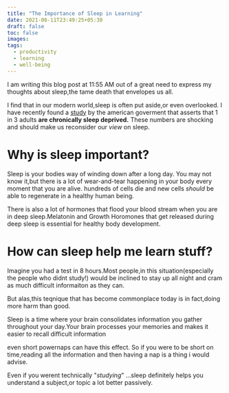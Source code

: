 ```yaml
---
title: "The Importance of Sleep in Learning"
date: 2021-06-11T23:49:25+05:30
draft: false
toc: false
images:
tags: 
  - productivity
  - learning
  - well-being
---
```

I am writing this blog post at 11:55 AM out of a great need to express my thoughts about sleep,the tame death that envelopes us all.

I find that in our modern world,sleep is often put aside,or even overlooked. I have recently found a [study](https://www.cdc.gov/media/releases/2016/p0215-enough-sleep.html) by the american goverment that asserts that 1 in 3 adults **are chronically sleep deprived.** These numbers are shocking and should make us reconsider our *view* on sleep.

# Why is sleep important?
Sleep is your bodies way of winding down after a long day.
You may not know it,but there is a lot of wear-and-tear happening in your body every moment that you are alive.
hundreds of cells die and new cells *should* be able to regenerate in a healthy human being.

There is also a lot of hormones that flood your blood stream when you are in deep sleep.Melatonin and Growth Horomones that get released during deep sleep is essential for healthy body development.

# How can sleep help me learn stuff?
Imagine you had a test in 8 hours.Most people,in this situation(especially the people who didnt study!) would be inclined to stay up all night and cram as much difficult informaiton as they can.

But alas,this teqnique that has become commonplace today is in fact,doing more harm than good.

Sleep is a time where your brain consolidates information you gather throughout your day.Your brain processes your memories and makes it easier to recall difficult information 

even short powernaps can have this effect. So if you were to be short on time,reading all the information and then having a nap is a thing i would advise.

Even if you werent technically "*studying*" ...sleep definitely helps you understand a subject,or topic a lot better passively.
